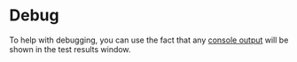 # Debug

To help with debugging, you can use the fact that any [console output](https://www.gnu.org/software/emacs/manual/html_node/elisp/Output-Functions.html) will be shown in the test results window.
